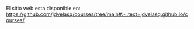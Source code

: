 
El sitio web esta disponible en: https://github.com/jdvelasq/courses/tree/main#:~:text=jdvelasq.github.io/courses/
